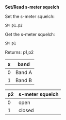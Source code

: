 __Set/Read s-meter squelch__

Set the s-meter squelch:

	SM p1,p2

Get the s-meter squelch:

	SM p1

Returns: p1,p2
	
|x|band
|---|---|
|0|Band A
|1|Band B

|p2|s-meter squelch
|---|---|
|0|open
|1|closed